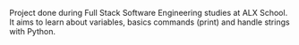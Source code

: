 Project done during Full Stack Software Engineering studies at ALX School. It aims to learn about variables, basics commands (print) and handle strings with Python.
